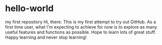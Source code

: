 # hello-world
my first repository
Hi, there. This is my first attempt to try out GitHub.
As a first time user, what I'm expecting to achieve for now is to explore as many useful features and functions as possible.
Hope to learn lots of great stuff. Happy learning and never stop learning! 
